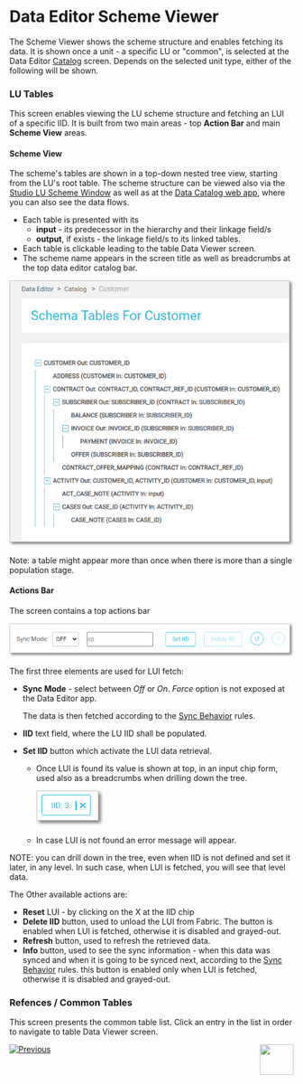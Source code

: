# Data Editor Scheme Viewer

The Scheme Viewer shows the scheme structure and enables fetching its data. It is shown once a unit - a specific LU or "common", is selected at the Data Editor [Catalog](04_data_editor_overview.md#catalog-screen) screen. Depends on the selected unit type, either of the following will be shown.

### LU Tables

This screen enables viewing the LU scheme structure and fetching an LUI of a specific IID. It is built from two main areas - top **Action Bar** and main **Scheme View** areas.

#### Scheme View

The scheme's tables are shown in a top-down nested tree view, starting from the LU's root table. The scheme structure can be viewed also via the [Studio LU Scheme Window](/articles/03_logical_units/03_LU_schema_window.md#logical-unit-lu-schema) as well as at the [Data Catalog web app](/33_data_catalog/01_data_catalog_overview.md), where you can also see the data flows. 

* Each table is presented with its
  * **input** - its predecessor in the hierarchy and their linkage field/s
  * **output**, if exists - the linkage field/s to its linked tables. 
* Each table is clickable leading to the table Data Viewer screen.
* The scheme name appears in the screen title as well as breadcrumbs at the top data editor catalog bar.  

<img src="images/30_dataeditor_02.png" alt="Data Editor Catalog" />

 Note: a table might appear more than once when there is more than a single population stage.



#### Actions Bar

The screen contains a top actions bar

<img src="images/30_dataeditor_03.png" alt="Data Editor Catalog" />

 The first three elements are used for LUI fetch:

* **Sync Mode** - select between *Off* or *On*. *Force* option is not exposed at the Data Editor app. 

  The data is then fetched according to the [Sync Behavior](/articles/14_sync_LU_instance/10_sync_behavior_summary.md#sync-behavior---summary-table) rules.

* **IID** text field, where the LU IID shall be populated.

* **Set IID** button which activate the LUI data retrieval. 

  * Once LUI is found its value is shown at top, in an input chip form, used also as a breadcrumbs when drilling down the tree. 
  
    <img src="images/30_dataeditor_chip_icon.PNG" alt="chip" />
  
  * In case LUI is not found an error message will appear.



NOTE: you can drill down in the tree, even when IID is not defined and set it later, in any level. In such case, when LUI is fetched, you will see that level data. 



 The Other available actions are:

* **Reset** LUI - by clicking on the X at the IID chip 
* **Delete IID** button, used to unload the LUI from Fabric. The button is enabled when LUI is fetched, otherwise it is disabled and grayed-out.
* **Refresh** button, used to refresh the retrieved data.
* **Info** button, used to see the sync information - when this data was synced and when it is going to be synced next, according to the [Sync Behavior](/articles/14_sync_LU_instance/10_sync_behavior_summary.md#sync-behavior---summary-table) rules. this button is enabled only when LUI is fetched, otherwise it is disabled and grayed-out.



### Refences / Common Tables 

 This screen presents the common table list. Click an entry in the list in order to navigate to table Data Viewer screen.



[![Previous](/articles/images/Previous.png)](04_data_editor_overview.md)[<img align="right" width="60" height="54" src="/articles/images/Next.png">](06_data_table_editor.md) 